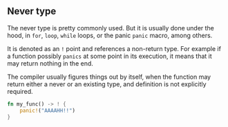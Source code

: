 ## Never type
The never type is pretty commonly used. But it is usually done under the hood, in ``for``, ``loop``, ``while`` loops, or the panic ``panic`` macro, among others. 

It is denoted as an ``!`` point and references a non-return type. For example if a function possibly ``panics`` at some point in its execution, it means that it may return nothing in the end.

The compiler usually figures things out by itself, when the function may return either a never or an existing type, and definition is not explicitly required.

```rust 
fn my_func() -> ! {
	panic!("AAAAHH!!")
}
```
